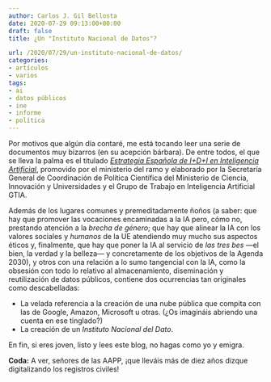 ```yaml
---
author: Carlos J. Gil Bellosta
date: 2020-07-29 09:13:00+00:00
draft: false
title: ¿Un "Instituto Nacional de Datos"?

url: /2020/07/29/un-instituto-nacional-de-datos/
categories:
- artículos
- varios
tags:
- ai
- datos públicos
- ine
- informe
- política
---
```


Por  motivos que algún día contaré, me está tocando leer una serie de documentos muy bizarros (en su acepción bárbara). De entre todos, el que se lleva la palma es el titulado _[Estrategia Española de I+D+I en Inteligencia Artificial](https://www.ciencia.gob.es/stfls/MICINN/Ciencia/Ficheros/Estrategia_Inteligencia_Artificial_IDI.pdf)_, promovido por el ministerio del ramo y elaborado por la Secretaría General de Coordinación de Política Científica del Ministerio de Ciencia, Innovación y Universidades y el Grupo de Trabajo en Inteligencia Artificial GTIA.

Además de los lugares comunes y premeditadamente ñoños (a saber: que hay que promover las vocaciones encaminadas a la IA pero, cómo no, prestando atención a la _brecha de género_; que hay que alinear la IA con los valores sociales y _humanos_ de la UE atendiendo muy mucho sus aspectos éticos y, finalmente, que hay que poner la IA al servicio de _las tres bes_ —el bien, la verdad y la belleza— y concretamente de los objetivos de la Agenda 2030), y otros con una relación a lo sumo tangencial con la IA, como la obsesión con todo lo relativo al almacenamiento, diseminación y reutilización de datos públicos, contiene dos ocurrencias tan originales como descabelladas:

* La velada referencia a la creación de una nube pública que compita con las de Google, Amazon, Microsoft u otras. (¿Os imagináis abriendo una cuenta en ese tinglado?)
* La creación de un _Instituto Nacional del Dato_.

En fin, si eres joven, listo y lees este blog, no hagas como yo y emigra.

**Coda:** A ver, señores de las AAPP, ¡que lleváis más de diez años dizque digitalizando los registros civiles!